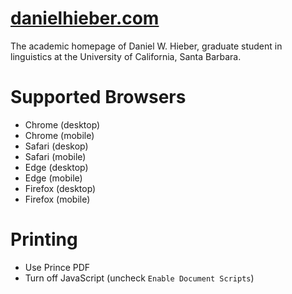# [danielhieber.com](https://danielhieber.com)

The academic homepage of Daniel W. Hieber, graduate student in linguistics at the University of California, Santa Barbara.

# Supported Browsers
  - Chrome (desktop)
  - Chrome (mobile)
  - Safari (deskop)
  - Safari (mobile)
  - Edge (desktop)
  - Edge (mobile)
  - Firefox (desktop)
  - Firefox (mobile)

# Printing
* Use Prince PDF
* Turn off JavaScript (uncheck `Enable Document Scripts`)
